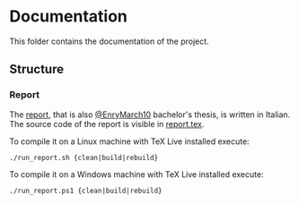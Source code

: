 # Documentation

This folder contains the documentation of the project.

## Structure

### Report

The [report](relazione.pdf), that is also [@EnryMarch10](https://github.com/EnryMarch10) bachelor's thesis, is written in Italian.
The source code of the report is visible in [report.tex](relazione.tex).

To compile it on a Linux machine with TeX Live installed execute:

```shell
./run_report.sh {clean|build|rebuild}
```

To compile it on a Windows machine with TeX Live installed execute:

```shell
./run_report.ps1 {clean|build|rebuild}
```
